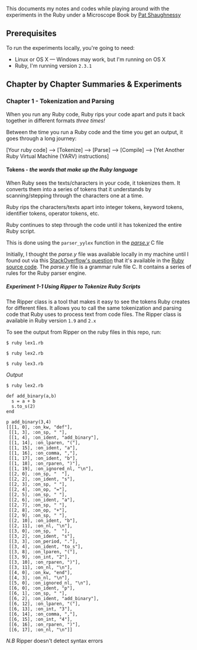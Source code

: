 This documents my notes and codes while playing around with the experiments in the Ruby under a Microscope Book by [Pat Shaughnessy](http://patshaughnessy.net/ruby-under-a-microscope)

## Prerequisites

To run the experiments locally, you're going to need:

  - Linux or OS X — Windows may work, but I'm running on OS X
  - Ruby, I'm running version  `2.3.1`

## Chapter by Chapter Summaries & Experiments
### Chapter 1 - Tokenization and Parsing

When you run any Ruby code, Ruby rips your code apart and puts it back together in different formats _three times!_

Between the time you run a Ruby code and the time you get an output, it goes through a long journey:

[Your ruby code] --> [Tokenize] --> [Parse] --> [Compile] --> [Yet Another Ruby Virtual Machine (YARV) instructions]

#### Tokens - _the words that make up the Ruby language_
When Ruby sees the texts/characters in your code, it tokenizes them.
It converts them into a series of tokens that it understands by scanning/stepping through the characters one at a time.

Ruby rips the characters/texts apart into integer tokens, keyword tokens, identifier tokens, operator tokens, etc.

Ruby continues to step through the code until it has tokenized the entire Ruby script.

This is done using the `parser_yylex` function in the _[parse.y](https://github.com/ruby/ruby/blob/trunk/parse.y)_ C file

Initially, I thought the _parse.y_ file was available locally in my machine until I found out via this [StackOverflow's question](http://stackoverflow.com/questions/34226853/where-can-i-find-rubys-parse-y-file-on-my-system) that it's available in the [Ruby source code](https://github.com/ruby/ruby/blob/trunk/parse.y). The _parse.y_ file is a grammar rule file C. It contains a series of rules for the Ruby parser engine.

##### Experiment 1-1 Using Ripper to Tokenize Ruby Scripts
The Ripper class is a tool that makes it easy to see the tokens Ruby creates for different files. It allows you to call the same tokenization and parsing code that Ruby uses to process text from code files. The Ripper class is available in Ruby version `1.9` and `2.x`

To see the output from Ripper on the ruby files in this repo, run:

```
$ ruby lex1.rb

$ ruby lex2.rb

$ ruby lex3.rb
```

_Output_

```
$ ruby lex2.rb

def add_binary(a,b)
  s = a + b
  s.to_s(2)
end

p add_binary(3,4)
[[[1, 0], :on_kw, "def"],
 [[1, 3], :on_sp, " "],
 [[1, 4], :on_ident, "add_binary"],
 [[1, 14], :on_lparen, "("],
 [[1, 15], :on_ident, "a"],
 [[1, 16], :on_comma, ","],
 [[1, 17], :on_ident, "b"],
 [[1, 18], :on_rparen, ")"],
 [[1, 19], :on_ignored_nl, "\n"],
 [[2, 0], :on_sp, "  "],
 [[2, 2], :on_ident, "s"],
 [[2, 3], :on_sp, " "],
 [[2, 4], :on_op, "="],
 [[2, 5], :on_sp, " "],
 [[2, 6], :on_ident, "a"],
 [[2, 7], :on_sp, " "],
 [[2, 8], :on_op, "+"],
 [[2, 9], :on_sp, " "],
 [[2, 10], :on_ident, "b"],
 [[2, 11], :on_nl, "\n"],
 [[3, 0], :on_sp, "  "],
 [[3, 2], :on_ident, "s"],
 [[3, 3], :on_period, "."],
 [[3, 4], :on_ident, "to_s"],
 [[3, 8], :on_lparen, "("],
 [[3, 9], :on_int, "2"],
 [[3, 10], :on_rparen, ")"],
 [[3, 11], :on_nl, "\n"],
 [[4, 0], :on_kw, "end"],
 [[4, 3], :on_nl, "\n"],
 [[5, 0], :on_ignored_nl, "\n"],
 [[6, 0], :on_ident, "p"],
 [[6, 1], :on_sp, " "],
 [[6, 2], :on_ident, "add_binary"],
 [[6, 12], :on_lparen, "("],
 [[6, 13], :on_int, "3"],
 [[6, 14], :on_comma, ","],
 [[6, 15], :on_int, "4"],
 [[6, 16], :on_rparen, ")"],
 [[6, 17], :on_nl, "\n"]]
```

*N.B* Ripper doesn't detect syntax errors


